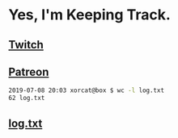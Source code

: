 # Yes, I'm Keeping Track.

## [Twitch](https://twitch.tv/ojreeves)
## [Patreon](https://patreon.com/ojreeves)

```bash
2019-07-08 20:03 xorcat@box $ wc -l log.txt
62 log.txt
```

## [log.txt](/log.txt)

